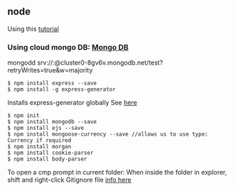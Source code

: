 ## node 

Using this [tutorial](https://medium.com/@bretcameron/mongodb-a-beginners-guide-8fca0c7787a4)

### Using cloud mongo DB: [Mongo DB](https://cloud.mongodb.com) 
mongodd
srv://<username here>:<password here>@cluster0-8gv6v.mongodb.net/test?retryWrites=true&w=majority

```
$ npm install express --save
$ npm install -g express-generator
```
Installs express-generator globally 
See [here](http://expressjs.com/en/starter/generator.html)

```
$ npm init
$ npm install mongodb --save 
$ npm install ejs --save
$ npm install mongoose-currency --save //allows us to use type: Currency if required
$ npm install morgan
$ npm install cookie-parser
$ npm install body-parser
```

To open a cmp prompt in current folder: When inside the folder in explorer, shift and right-click
Gitignore file [info here](https://stackoverflow.com/questions/10744305/how-to-create-gitignore-file)


